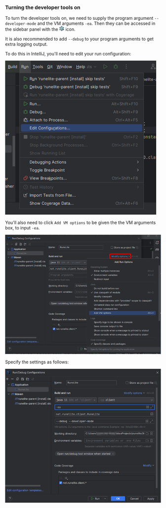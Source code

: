 ###  Turning the developer tools on

To turn the developer tools on, we need to supply the program argument `--developer-mode` and the VM arguments `-ea`.
Then they can be accessed in the sidebar panel with the ![](img/using-the-dev-tools/devtools_icon.png) icon.

It is also recommended to add `--debug` to your program arguments to get extra logging output.

To do this in IntelliJ, you'll need to edit your run configuration:

![](img/using-the-dev-tools/intellij_edit_configurations.png)

You'll also need to click `Add VM options` to be given the the VM arguments box, to input `-ea`.

![](img/using-the-dev-tools/add_vm_options.png)

Specify the settings as follows:

![](img/using-the-dev-tools/configuration_settings.png)
